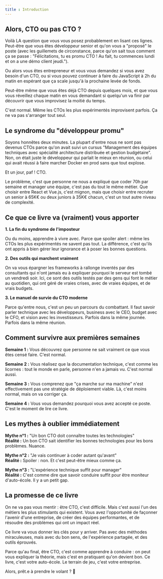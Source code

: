 ```yaml
---
title : Introduction
---
```


## Alors, CTO ou pas CTO ?

Voilà LA question que vous vous posez probablement en lisant ces lignes. Peut-être que vous êtes développeur senior et qu'on vous a "proposé" le poste (avec les guillemets de circonstance, parce qu'on sait tous comment ça se passe : "Félicitations, tu es promu CTO ! Au fait, tu commences lundi et on a une démo client jeudi."). 

Ou alors vous êtes entrepreneur et vous vous demandez si vous avez besoin d'un CTO, ou si vous pouvez continuer à faire du JavaScript à 2h du matin en espérant que ça scale jusqu'à la prochaine levée de fonds.

Peut-être même que vous êtes déjà CTO depuis quelques mois, et que vous vous réveillez chaque matin en vous demandant si quelqu'un va finir par découvrir que vous improvisez la moitié du temps.

C'est normal. Même les CTOs les plus expérimentés improvisent parfois.
Ça ne va pas s'arranger tout seul.

## Le syndrome du "développeur promu"

Soyons honnêtes deux minutes. La plupart d'entre nous ne sont pas devenus CTOs parce qu'on avait suivi un cursus "Management des équipes techniques avec spécialité architecture distribuée et gestion budgétaire". Non, on était juste le développeur qui parlait le mieux en réunion, ou celui qui avait réussi à faire marcher Docker en prod sans que tout explose.

Et un jour, paf ! CTO.

Le problème, c'est que personne ne nous a expliqué que coder 70h par semaine et manager une équipe, c'est pas du tout le même métier. Que choisir entre React et Vue.js, c'est mignon, mais que choisir entre recruter un senior à 65K€ ou deux juniors à 35K€ chacun, c'est un tout autre niveau de complexité.

## Ce que ce livre va (vraiment) vous apporter

**1. La fin du syndrome de l'imposteur**

Ou du moins, apprendre à vivre avec. Parce que spoiler alert : même les CTOs les plus expérimentés ne savent pas tout. La différence, c'est qu'ils ont appris à bien gérer leur ignorance et à poser les bonnes questions.

**2. Des outils qui marchent vraiment**

On va vous épargner les frameworks à rallonge inventés par des consultants qui n'ont jamais eu à expliquer pourquoi le serveur est tombé un vendredi soir. Ici, ce sont des outils testés par des gens qui font le métier au quotidien, qui ont géré de vraies crises, avec de vraies équipes, et de vrais budgets.

**3. Le manuel de survie du CTO moderne**

Parce qu'entre nous, c'est un peu un parcours du combattant. Il faut savoir parler technique avec les développeurs, business avec le CEO, budget avec le CFO, et vision avec les investisseurs. Parfois dans la même journée. Parfois dans la même réunion.

## Comment survivre aux premières semaines

**Semaine 1 :** Vous découvrez que personne ne sait vraiment ce que vous êtes censé faire. C'est normal.

**Semaine 2 :** Vous réalisez que la documentation technique, c'est comme les licornes : tout le monde en parle, personne n'en a jamais vu. C'est normal aussi.

**Semaine 3 :** Vous comprenez que "ça marche sur ma machine" n'est effectivement pas une stratégie de déploiement viable. Là, c'est moins normal, mais on va corriger ça.

**Semaine 4 :** Vous vous demandez pourquoi vous avez accepté ce poste. C'est le moment de lire ce livre.

## Les mythes à oublier immédiatement

**Mythe n°1 :** "Un bon CTO doit connaître toutes les technologies"  
**Réalité :** Un bon CTO sait identifier les bonnes technologies pour les bons problèmes. Nuance.

**Mythe n°2 :** "Je vais continuer à coder autant qu'avant"  
**Réalité :** Spoiler : non. Et c'est peut-être mieux comme ça.

**Mythe n°3 :** "L'expérience technique suffit pour manager"  
**Réalité :** C'est comme dire que savoir conduire suffit pour être moniteur d'auto-école. Il y a un petit gap.

## La promesse de ce livre

On ne va pas vous mentir : être CTO, c'est difficile. Mais c'est aussi l'un des métiers les plus stimulants qui existent. Vous avez l'opportunité de façonner l'avenir d'une entreprise, de créer des équipes performantes, et de résoudre des problèmes qui ont un impact réel.

Ce livre va vous donner les clés pour y arriver. Pas avec des méthodes miraculeuses, mais avec du bon sens, de l'expérience partagée, et des outils éprouvés.

Parce qu'au final, être CTO, c'est comme apprendre à conduire : on peut vous expliquer la théorie, mais c'est en pratiquant qu'on devient bon. Ce livre, c'est votre auto-école. Le terrain de jeu, c'est votre entreprise.

Alors, prêt.e à prendre le volant ? 🚗